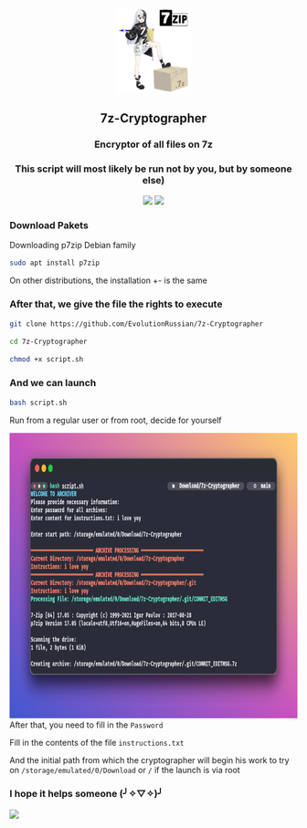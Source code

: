 <p align="center">
  <img src="image/logo.png" height="150">
</p>

<h2 align="center">7z-Cryptographer</h2>

<h3 align="center"> Encryptor of all files on 7z </h3>
<h3 align="center"> This script will most likely be run not by you, but by someone else) </h3>

<p align="center">
  <a href="https://www.gnu.org/software/bash/"><img src="https://img.shields.io/badge/Bash-%23121011.svg?style=for-the-badge&logo=gnu-bash&logoColor=white"></a>
  <a href="https://www.linux.org"><img src="https://img.shields.io/badge/Linux-%23FCC624?style=for-the-badge&logo=linux&logoColor=black"></a>
</p>


### Download Pakets

Downloading p7zip Debian family 

```bash
sudo apt install p7zip
```

On other distributions, the installation +- is the same

### After that, we give the file the rights to execute

```bash
git clone https://github.com/EvolutionRussian/7z-Cryptographer
```
```bash
cd 7z-Cryptographer
```
```bash
chmod +x script.sh
```

### And we can launch

```bash
bash script.sh
```

Run from a regular user or from root, decide for yourself

<img src="/image/1.png" height="500">
After that, you need to fill in the <code>Password</code>

Fill in the contents of the file <code>instructions.txt</code>

And the initial path from which the cryptographer will begin his work to try on <code>/storage/emulated/0/Download</code> or <code>/</code> if the launch is via root

### I hope it helps someone (╯✧▽✧)╯

<img align="center" src="https://c.tenor.com/i5e5y-M0uOgAAAAd/tenor.gif" width="700">


